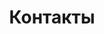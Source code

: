 ---
title: "Контакты"
extended: "Напишите нам"
layout: "contacts"

address:
  - "119192"
  - "Москва"
  - "Мичуринский пр., д.1"

email: mail@mail.ru

phone: "0124857985320"

contact: Здитовец Андрей Геннадьевич
---